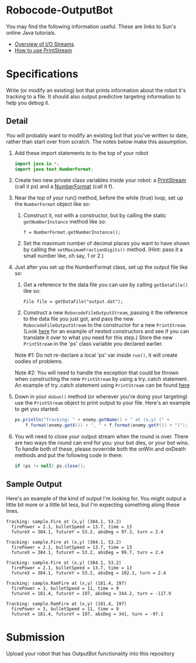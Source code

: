 # Robocode-OutputBot

You may find the following information useful. These are links to Sun's online Java tutorials.

- [Overview of I/O Streams](https://docs.oracle.com/javase/tutorial/essential/io/streams.html)
- [How to use PrintStream](http://java2s.com/Tutorials/Java/Stream_Reader_Writer/How_to_use_Java_PrintStream.htm)

# Specifications

Write (or modify an existing) bot that prints information about the robot it's tracking to a file. It should also output predictive targeting information to help you debug it.

## Detail

You will probably want to modify an existing bot that you've written to date, rather than start over from scratch. The notes below make this assumption.

1. Add these import statements to to the top of your robot

	```java
	import java.io.*;
	import java.text.NumberFormat;
	```
	
2. Create two new private class variables inside your robot: a [PrintStream](https://docs.oracle.com/javase/7/docs/api/java/io/PrintStream.html) (call it ps) and a [NumberFormat](https://docs.oracle.com/javase/7/docs/api/java/text/NumberFormat.html) (call it f).
3. Near the top of your run() method, before the while (true) loop, set up the `NumberFormat` object like so:
    1. Construct it, not with a constructor, but by calling the static `getNumberInstance` method like so:
        ```
        f = NumberFormat.getNumberInstance();
        ```
    2. Set the maximum number of decimal places you want to have shown by calling the `setMaximumFractionDigits()` method. 	(Hint: pass it a small number like, oh say, 1 or 2.)
4. Just after you set up the NumberFormat class, set up the output file like so:
	1. Get a reference to the data file you can use by calling `getDataFile()` like so:
		```
		File file = getDataFile("output.dat");
		```
	2. Construct a new `RobocodeFileOutputStream`, passing it the reference to the data file you just got, and pass the new `RobocodeFileOutputStream` to the constructor for a new `PrintStream`. (Look [here](https://docs.oracle.com/javase/tutorial/essential/io/datastreams.html) for an example of nested constructors and see if you can translate it over to what you need for this step.) Store the new `PrintStream` in the 'ps' class variable you declared earlier.
	
	Note #1: Do not re-declare a local 'ps' var inside `run()`, it will create oodles of problems.

	Note #2: You will need to handle the exception that could be thrown when constructing the new `PrintStream` by using a try..catch statement. An example of try..catch statement using `PrintStream` can be found [here](http://java2s.com/Tutorials/Java/Stream_Reader_Writer/How_to_use_Java_PrintStream.htm)

5. Down in your `doGun()` method (or wherever you're doing your targeting) use the `PrintStream` object to print output to your file. Here's an example to get you started:
	```java
	ps.println("Tracking: " + enemy.getName() + " at (x,y) (" + 
		f.format(enemy.getX()) + ", " + f.format(enemy.getY()) + ")");
	```
	
6. You will need to close your output stream when the round is over. There are two ways the round can end for you: your bot dies, or your bot wins. To handle both of these, please ovverride both the onWin and onDeath methods and put the following code in there:
	```java
	if (ps != null) ps.close();
	```

## Sample Output

Here's an example of the kind of output I'm looking for. You might output a little bit more or a little bit less, but I'm expecting something along these lines.

```
Tracking: sample.Fire at (x,y) (384.1, 53.2)
  firePower = 2.1, bulletSpeed = 13.7, time = 13
  futureX = 384.1, futureY = 53.2, absDeg = 97.3, turn = 2.4

Tracking: sample.Fire at (x,y) (384.1, 53.2)
  firePower = 2.1, bulletSpeed = 13.7, time = 13
  futureX = 384.1, futureY = 53.2, absDeg = 99.7, turn = 2.4

Tracking: sample.Fire at (x,y) (384.1, 53.2)
  firePower = 2.1, bulletSpeed = 13.7, time = 13
  futureX = 384.1, futureY = 53.2, absDeg = 102.1, turn = 2.4

Tracking: sample.RamFire at (x,y) (181.4, 197)
  firePower = 3, bulletSpeed = 11, time = 9
  futureX = 181.4, futureY = 197, absDeg = 344.2, turn = -117.9

Tracking: sample.RamFire at (x,y) (181.4, 197)
  firePower = 3, bulletSpeed = 11, time = 9
  futureX = 181.4, futureY = 197, absDeg = 341, turn = -97.1

```
# Submission 

Upload your robot that has OutputBot functionality into this repository
